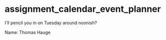 # assignment_calendar_event_planner
I'll pencil you in on Tuesday around noonish?

Name: Thomas Hauge

